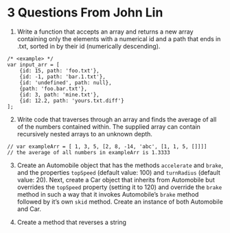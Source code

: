 # 3 Questions From John Lin

1) Write a function that accepts an array and returns a new array containing only the elements with a numerical id and a path that ends in .txt, sorted in by their id (numerically descending).

```
/* <example> */
var input_arr = [
	{id: 15, path: 'foo.txt'},
	{id: -1, path: 'bar.1.txt'},
	{id: 'undefined', path: null},
	{path: 'foo.bar.txt'},
	{id: 3, path: 'mine.txt'},
	{id: 12.2, path: 'yours.txt.diff'}
];
```

2) Write code that traverses through an array and finds the average of all of the numbers contained within. The supplied array can contain recursively nested arrays to an unknown depth.

```
// var exampleArr = [ 1, 3, 5, [2, 8, -14, 'abc', [1, 1, 5, []]]]
// the average of all numbers in exampleArr is 1.3333
```

3) Create an Automobile object that has the methods `accelerate` and `brake`, and the properties `topSpeed` (default value: 100) and `turnRadius` (default value: 20). Next, create a Car object that inherits from Automobile but overrides the `topSpeed` property (setting it to 120) and override the `brake` method in such a way that it invokes Automobile’s `brake` method followed by it’s own `skid` method. Create an instance of both Automobile and Car.

4) Create a method that reverses a string